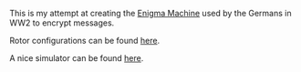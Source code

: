 This is my attempt at creating the [Enigma Machine](https://en.wikipedia.org/wiki/Enigma_machine) used by the Germans in WW2 to encrypt messages.

Rotor configurations can be found [here](https://www.codesandciphers.org.uk/enigma/rotorspec.htm).

A nice simulator can be found [here](https://mckoss.com/enigma-simulator-js/).
